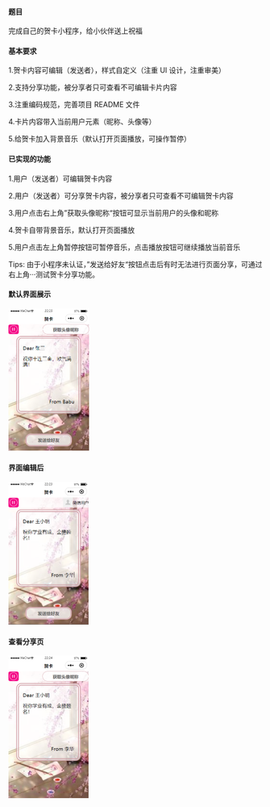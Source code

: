 #### 题目

完成自己的贺卡小程序，给小伙伴送上祝福

#### 基本要求

1.贺卡内容可编辑（发送者），样式自定义（注重 UI 设计，注重审美）

2.支持分享功能，被分享者只可查看不可编辑卡片内容

3.注重编码规范，完善项目 README 文件

4.卡片内容带入当前用户元素（昵称、头像等）

5.给贺卡加入背景音乐（默认打开页面播放，可操作暂停）

#### 已实现的功能

1.用户（发送者）可编辑贺卡内容

2.用户（发送者）可分享贺卡内容，被分享者只可查看不可编辑贺卡内容

3.用户点击右上角”获取头像昵称“按钮可显示当前用户的头像和昵称

4.贺卡自带背景音乐，默认打开页面播放

5.用户点击左上角暂停按钮可暂停音乐，点击播放按钮可继续播放当前音乐

Tips: 由于小程序未认证，”发送给好友“按钮点击后有时无法进行页面分享，可通过右上角···测试贺卡分享功能。

#### 默认界面展示

<img src="example\默认界面展示.png" alt="默认界面展示" style="zoom:50%;" />

#### 界面编辑后

<img src="example\界面编辑后.png" alt="界面编辑后" style="zoom:50%;" />

#### 查看分享页

<img src="example\查看分享页.png" alt="查看分享页" style="zoom:50%;" />

